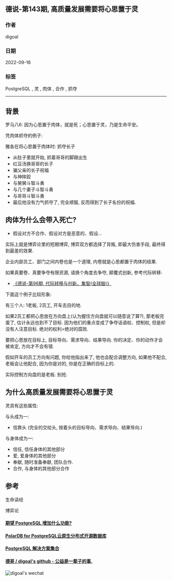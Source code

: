 ## 德说-第143期, 高质量发展需要将心思置于灵  
  
### 作者  
digoal  
  
### 日期  
2022-09-16  
  
### 标签  
PostgreSQL , 灵 , 肉体 , 合作 , 抓夺   
  
----  
  
## 背景  
罗马八6: 因为心思置于肉体，就是死；心思置于灵，乃是生命平安。  
  
凭肉体抓夺的例子:   
  
雅各在将心思置于肉体时: 抓夺长子  
- 从肚子里就开始, 抓着哥哥的脚跟出生  
- 红豆汤换哥哥的长子  
- 骗父亲的长子祝福  
- 与神摔跤  
- 与舅舅斗智斗勇  
- 与几个妻子斗智斗勇  
- 与哥哥斗智斗勇  
- 最后他没有力气抓夺了, 完全顺服, 反而得到了长子名份的祝福.   
  
## 肉体为什么会带入死亡?   
- 假设对方不合作、假设对方是恶意的、假设...   
  
实际上就是博弈论里的短期博弈, 博弈双方都选择了背叛, 即最大伤害手段, 最终得到最差的效果.    
  
企业内部员工、部门之间内卷也是一个道理, 内卷就是心思都置于肉体的结果.   
  
如果真要卷、真要争夺有限资源, 请换个角度去争夺, 颠覆式创新, 参考代际转移:    
- [《德说-第96期, 代际转移与创新、集智(全球脑)》](../202205/20220514_03.md)    
    
下面这个例子比较形象:   
  
有三个人: 1老板, 2员工, 开车去目的地.    
  
如果2员工都把心思放在方向盘上(认为握住方向盘就可以随意说了算?), 那老板完蛋了, 估计永远也到不了目标.  因为他们的重点变成了争夺话语权、控制权, 但是却没有人注意目标. 绝对的权利=绝对的腐败.     
  
要把心思放在目标上, 目标导向、需求导向、结果导向. 你的决定、你的动作才会被肯定, 方向才不会有错.    
  
假如开车的员工方向有问题, 你给他指出来了, 他也会配合调整方向, 如果他不配合, 老板会让他配合, 因为你是对的, 你是在正确的目标上的.    
  
实际控制方向盘的是老板.  别抢.     
  
## 为什么高质量发展需要将心思置于灵  
灵具有这些属性:    
  
与头成为一:  
- 信靠头 (完全的交给头, 按着头的目标导向、需求导向、结果导向.)  
  
与身体成为一:  
- 信任, 信任身体的其他部分  
- 爱, 爱身体的其他部分  
- 奉献, 随时准备奉献, 团队合作.   
- 合作, 与身体的其他部分合作  
  
## 参考  
生命读经  
  
博弈论  
  
  
  
#### [期望 PostgreSQL 增加什么功能?](https://github.com/digoal/blog/issues/76 "269ac3d1c492e938c0191101c7238216")
  
  
#### [PolarDB for PostgreSQL云原生分布式开源数据库](https://github.com/ApsaraDB/PolarDB-for-PostgreSQL "57258f76c37864c6e6d23383d05714ea")
  
  
#### [PostgreSQL 解决方案集合](https://yq.aliyun.com/topic/118 "40cff096e9ed7122c512b35d8561d9c8")
  
  
#### [德哥 / digoal's github - 公益是一辈子的事.](https://github.com/digoal/blog/blob/master/README.md "22709685feb7cab07d30f30387f0a9ae")
  
  
![digoal's wechat](../pic/digoal_weixin.jpg "f7ad92eeba24523fd47a6e1a0e691b59")
  
